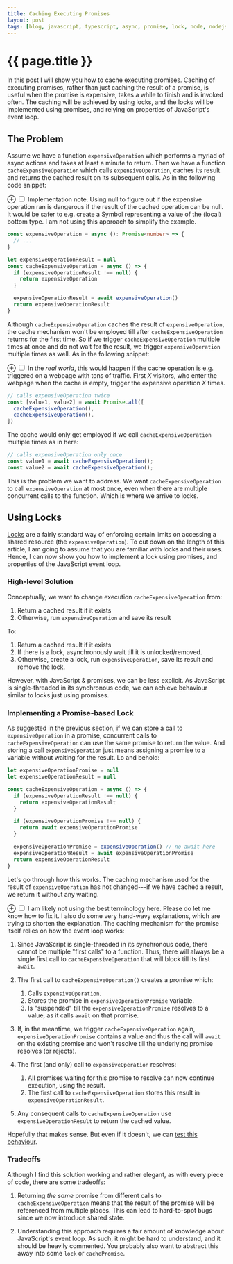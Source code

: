 ```yaml
---
title: Caching Executing Promises
layout: post
tags: [blog, javascript, typescript, async, promise, lock, node, nodejs]
---
```


# {{ page.title }}

In this post I will show you how to cache executing promises.
Caching of executing promises, rather than just caching the result of a promise, is useful when the promise is expensive, takes a while to finish and is invoked often.
The caching will be achieved by using locks, and the locks will be implemented using promises, and relying on properties of JavaScript's event loop.

## The Problem
Assume we have a function `expensiveOperation` which performs a myriad of async actions and takes at least a minute to return.
Then we have a function `cacheExpensiveOperation` which calls `expensiveOperation`, caches its result and returns the cached result on its subsequent calls. As in the following code snippet:

<label for="mn-definition-improvements" class="margin-toggle">&#8853;</label>
<input type="checkbox" id="mn-definition-improvements" class="margin-toggle"/>
<span class="marginnote">
  Implementation note.
  Using null to figure out if the expensive operation ran is dangerous if the result of the cached operation can be null.
  It would be safer to e.g. create a Symbol representing a value of the (local) bottom type.
  I am not using this approach to simplify the example. 
</span>

```typescript
const expensiveOperation = async (): Promise<number> => {
  // ...
}

let expensiveOperationResult = null
const cacheExpensiveOperation = async () => {
  if (expensiveOperationResult !== null) {
    return expensiveOperation
  }

  expensiveOperationResult = await expensiveOperation() 
  return expensiveOperationResult
}
```

Although `cacheExpensiveOperation` caches the result of `expensiveOperation`, the cache mechanism won't be employed till after `cacheExpensiveOperation` returns for the first time.
So if we trigger `cacheExpensiveOperation` multiple times at once and do not wait for the result, we trigger `expensiveOperation` multiple times as well. As in the following snippet:

<label for="mn-definition-improvements" class="margin-toggle">&#8853;</label>
<input type="checkbox" id="mn-definition-improvements" class="margin-toggle"/>
<span class="marginnote">
  In the _real world_, this would happen if the cache operation is e.g. triggered on a webpage with tons of traffic.
  First _X_ visitors, who enter the webpage when the cache is empty, trigger the expensive operation _X_ times.
</span>

```typescript
// calls expensiveOperation twice
const [value1, value2] = await Promise.all([
  cacheExpensiveOperation(),
  cacheExpensiveOperation(),
])
```

The cache would only get employed if we call `cacheExpensiveOperation` multiple times as in here:
```typescript
// calls expensiveOperation only once
const value1 = await cacheExpensiveOperation();
const value2 = await cacheExpensiveOperation();
```

This is the problem we want to address.
We want `cacheExpensiveOperation` to call `expensiveOperation` at most once, even when there are multiple concurrent calls to the function. Which is where we arrive to locks.

## Using Locks

[Locks](https://en.wikipedia.org/wiki/Lock_(computer_science)) are a fairly standard way of enforcing certain limits on accessing a shared resource (the `expensiveOperation`).
To cut down on the length of this article, I am going to assume that you are familiar with locks and their uses.
Hence, I can now show you how to implement a lock using promises, and properties of the JavaScript event loop.

### High-level Solution
Conceptually, we want to change execution `cacheExpensiveOperation` from:
1. Return a cached result if it exists
1. Otherwise, run `expensiveOperation` and save its result
 
To:
1. Return a cached result if it exists
1. If there is a lock, asynchronously wait till it is unlocked/removed.
1. Otherwise, create a lock, run `expensiveOperation`, save its result and remove the lock.

However, with JavaScript & promises, we can be less explicit.
As JavaScript is single-threaded in its synchronous code, we can achieve behaviour similar to locks just using promises.

### Implementing a Promise-based Lock
As suggested in the previous section, if we can store a call to `expensiveOperation` in a promise, concurrent calls to `cacheExpensiveOperation` can use the same promise to return the value.
And storing a call `expensiveOperation` just means assigning a promise to a variable without waiting for the result.
Lo and behold:

```typescript
let expensiveOperationPromise = null
let expensiveOperationResult = null

const cacheExpensiveOperation = async () => {
  if (expensiveOperationResult !== null) {
    return expensiveOperationResult
  }

  if (expensiveOperationPromise !== null) {
    return await expensiveOperationPromise
  }

  expensiveOperationPromise = expensiveOperation() // no await here
  expensiveOperationResult = await expensiveOperationPromise
  return expensiveOperationResult 
}
```

Let's go through how this works.
The caching mechanism used for the result of `expensiveOperation` has not changed---if we have cached a result, we return it without any waiting.

<label for="mn-definition-improvements" class="margin-toggle">&#8853;</label>
<input type="checkbox" id="mn-definition-improvements" class="margin-toggle"/>
<span class="marginnote">
  I am likely not using the best terminology here.
  Please do let me know how to fix it.
  I also do some very hand-wavy explanations, which are trying to shorten the explanation.
</span>
The caching mechanism for the promise itself relies on how the event loop works:
1. Since JavaScript is single-threaded in its synchronous code, there cannot be multiple "first calls" to a function. Thus, there will always be a single first call to `cacheExpensiveOperation` that will block till its first `await`.

1. The first call to `cacheExpensiveOperation()` creates a promise which:
   1. Calls `expensiveOperation`.
   1. Stores the promise in `expensiveOperationPromise` variable.
   1. Is "suspended" till the `expensiveOperationPromise` resolves to a value, as it calls `await` on that promise.
   
1. If, in the meantime, we trigger `cacheExpensiveOperation` again, `expensiveOperationPromise` contains a value and thus the call will `await` on the existing promise and won't resolve till the underlying promise resolves (or rejects).

1. The first (and only) call to `expensiveOperation` resolves:
   1. All promises waiting for this promise to resolve can now continue execution, using the result.
   1. The first call to `cacheExpensiveOperation` stores this result in `expensiveOperationResult`.
   
1. Any consequent calls to `cacheExpensiveOperation` use `expensiveOperationResult` to return the cached value.

Hopefully that makes sense.
But even if it doesn't, we can [test this behaviour](https://gist.github.com/pavelkucera/453acf622dc3cad29455ef93ccf49c23).

### Tradeoffs
Although I find this solution working and rather elegant, as with every piece of code, there are some tradeoffs:

1. Returning _the same_ promise from different calls to `cacheExpensiveOperation` means that the result of the promise will be referenced from multiple places.
   This can lead to hard-to-spot bugs since we now introduce shared state.

1. Understanding this approach requires a fair amount of knowledge about JavaScript's event loop.
   As such, it might be hard to understand, and it should be heavily commented.
   You probably also want to abstract this away into some `lock` or `cachePromise`.
